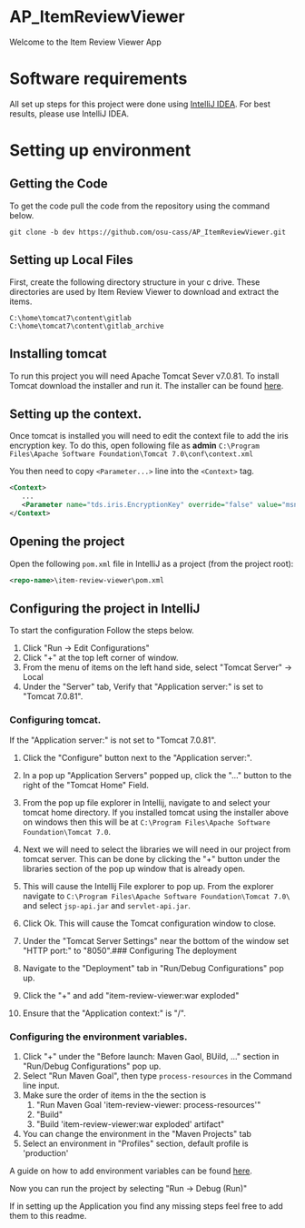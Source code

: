 # AP_ItemReviewViewer
Welcome to the Item Review Viewer App

# Software requirements
All set up steps for this project were done using [IntelliJ IDEA](https://www.jetbrains.com/idea/?fromMenu). For best results, please use IntelliJ IDEA.

# Setting up environment

## Getting the Code
To get the code pull the code from the repository using the command below.
```
git clone -b dev https://github.com/osu-cass/AP_ItemReviewViewer.git
```

## Setting up Local Files
First, create the following directory structure in your c drive. These directories are used by Item Review Viewer to download and extract the items.
```
C:\home\tomcat7\content\gitlab
C:\home\tomcat7\content\gitlab_archive
```

## Installing tomcat
To run this project you will need Apache Tomcat Sever v7.0.81. To install Tomcat download the installer and run it. The installer can be found [here](https://archive.apache.org/dist/tomcat/tomcat-7/v7.0.81/bin/apache-tomcat-7.0.81.exe).

## Setting up the context.
Once tomcat is installed you will need to edit the context file to add the iris encryption key.
To do this, open following file  as **admin**
`C:\Program Files\Apache Software Foundation\Tomcat 7.0\conf\context.xml`

You then need to copy `<Parameter...>` line into the `<Context>` tag.
```xml
<Context>
   ...
   <Parameter name="tds.iris.EncryptionKey" override="false" value="msnfodnendisondoendonend"/>
</Context>
```

## Opening the project
 Open the following `pom.xml` file in IntelliJ as a project (from the project root):
```xml
<repo-name>\item-review-viewer\pom.xml
```

## Configuring the project in IntelliJ
To start the configuration Follow the steps below.
1. Click "Run -> Edit Configurations"
1. Click "+" at the top left corner of window.
1. From the menu of items on the left hand side, select "Tomcat Server" -> Local
1. Under the "Server" tab, Verify that "Application server:" is set to "Tomcat 7.0.81".

### Configuring tomcat.
If the "Application server:" is not set to "Tomcat 7.0.81".
1. Click the "Configure" button next to the "Application server:".
1. In a pop up "Application Servers" popped up, click the "..." button to the right of the "Tomcat Home" Field.
1. From the pop up file explorer in Intellij, navigate to and select your tomcat home directory. If you installed tomcat using the installer above on windows then this will be at `C:\Program Files\Apache Software Foundation\Tomcat 7.0`.
1. Next we will need to select the libraries we will need in our project from tomcat server. This can be done by clicking the "+" button under the libraries section of the pop up window that is already open.
1. This will cause the Intellij File explorer to pop up. From the explorer navigate to `C:\Program Files\Apache Software Foundation\Tomcat 7.0\` and select `jsp-api.jar` and `servlet-api.jar`.
1. Click Ok. This will cause the Tomcat configuration window to close.

1. Under the "Tomcat Server Settings" near the bottom of the window set "HTTP port:" to "8050".### Configuring The deployment
1. Navigate to the "Deployment" tab in "Run/Debug Configurations" pop up.
1. Click the "+" and add "item-review-viewer:war exploded"
1. Ensure that the "Application context:" is "/".

### Configuring the environment variables.
1. Click "+" under the "Before launch: Maven Gaol, BUild, ..." section in "Run/Debug Configurations" pop up.
1. Select "Run Maven Goal", then type `process-resources` in the Command line input.
1. Make sure the order of items in the the section is
   1. "Run Maven Goal 'item-review-viewer: process-resources'"
   1. "Build"
   1. "Build 'item-review-viewer:war exploded' artifact"
1. You can change the environment in the "Maven Projects" tab
1. Select an environment in "Profiles" section, default profile is 'production'

A guide on how to add environment variables can be found [here](https://www.jetbrains.com/help/idea/run-debug-configuration-application.html#1).

Now you can run the project by selecting "Run -> Debug (Run)"

If in setting up the Application you find any missing steps feel free to add them to this readme.
